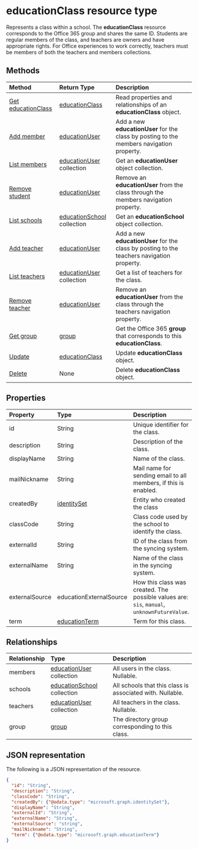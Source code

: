 # educationClass resource type

Represents a class within a school. The **educationClass** resource corresponds to the Office 365 group and shares the same ID. Students are regular members of the class, and teachers are owners and have appropriate rights. For Office experiences to work correctly, teachers must be members of both the teachers and members collections.  


## Methods

| Method		   | Return Type	|Description|
|:---------------|:--------|:----------|
|[Get educationClass](../api/educationclass_get.md) | [educationClass](educationclass.md) |Read properties and relationships of an **educationClass** object.|
|[Add member](../api/educationclass_post_members.md) |[educationUser](educationuser.md)| Add a new **educationUser** for the class by posting to the members navigation property.|
|[List members](../api/educationclass_list_members.md) |[educationUser](educationuser.md) collection| Get an **educationUser** object collection.|
|[Remove student](../api/educationclass_delete_members.md) |[educationUser](educationuser.md)| Remove an **educationUser** from the class through the members navigation property.|
|[List schools](../api/educationclass_list_schools.md) |[educationSchool](educationschool.md) collection| Get an **educationSchool** object collection.|
|[Add teacher](../api/educationclass_post_teachers.md) |[educationUser](educationuser.md)| Add a new **educationUser** for the class by posting to the teachers navigation property.|
|[List teachers](../api/educationclass_list_teachers.md) |[educationUser](educationuser.md) collection| Get a list of teachers for the class.|
|[Remove teacher](../api/educationclass_delete_teachers.md) |[educationUser](educationuser.md)| Remove an **educationUser** from the class through the teachers navigation property.|
|[Get group](../api/educationclass_get_group.md) |[group](group.md)| Get the Office 365 **group** that corresponds to this **educationClass**.|
|[Update](../api/educationclass_update.md) | [educationClass](educationclass.md)	|Update **educationClass** object. |
|[Delete](../api/educationclass_delete.md) | None |Delete **educationClass** object. |

## Properties
| Property	   | Type	|Description|
|:---------------|:--------|:----------|
|id| String| Unique identifier for the class.|
|description|String| Description of the class.|
|displayName|String| Name of the class.|
|mailNickname|String| Mail name for sending email to all members, if this is enabled. |
|createdBy|[identitySet](identityset.md)| Entity who created the class |
|classCode|String| Class code used by the school to identify the class.|
|externalId|String| ID of the class from the syncing system. |
|externalName|String|Name of the class in the syncing system.|
|externalSource|educationExternalSource| How this class was created. The possible values are: `sis`, `manual`, `unknownFutureValue`.|
|term|[educationTerm](educationterm.md)|Term for this class.|

## Relationships
| Relationship | Type	|Description|
|:---------------|:--------|:----------|
|members|[educationUser](../resources/educationuser.md) collection| All users in the class. Nullable.|
|schools|[educationSchool](../resources/educationschool.md) collection| All schools that this class is associated with. Nullable.|
|teachers|[educationUser](../resources/educationuser.md) collection|  All teachers in the class. Nullable.|
|group|[group](../resources/group.md)| The directory group corresponding to this class.|

## JSON representation

The following is a JSON representation of the resource.

<!--{
  "blockType": "resource",
  "optionalProperties": [],
  "keyProperty": "id",
  "baseType": "microsoft.graph.entity",
  "@odata.type": "microsoft.graph.educationClass"
}-->

```json
{
  "id": "String",
  "description": "String",
  "classCode": "String",
  "createdBy": {"@odata.type": "microsoft.graph.identitySet"},
  "displayName": "String",
  "externalId": "String",
  "externalName": "String",
  "externalSource": "string",
  "mailNickname": "String",
  "term": {"@odata.type": "microsoft.graph.educationTerm"}
}

```

<!-- uuid: 8fcb5dbc-d5aa-4681-8e31-b001d5168d79
2015-10-25 14:57:30 UTC -->
<!-- {
  "type": "#page.annotation",
  "description": "educationClass resource",
  "keywords": "",
  "section": "documentation",
  "tocPath": ""
}-->

